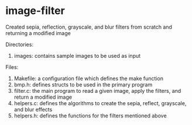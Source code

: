 # image-filter
 Created sepia, reflection, grayscale, and blur filters from scratch and returning a modified image

Directories: 
1. images: contains sample images to be used as input

Files:
1. Makefile: a configuration file which defines the make function
2. bmp.h: defines structs to be used in the primary program
3. filter.c: the main program to read a given image, apply the filters, and return a modified image
4. helpers.c: defines the algorithms to create the sepia, reflect, grayscale, and blur effects
5. helpers.h: defines the functions for the filters mentioned above